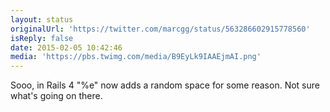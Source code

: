 ```yaml
---
layout: status
originalUrl: 'https://twitter.com/marcgg/status/563286602915778560'
isReply: false
date: 2015-02-05 10:42:46
media: 'https://pbs.twimg.com/media/B9EyLk9IAAEjmAI.png'
---
```


Sooo, in Rails 4 "%e" now adds a random space for some reason. Not sure what's going on there. 
